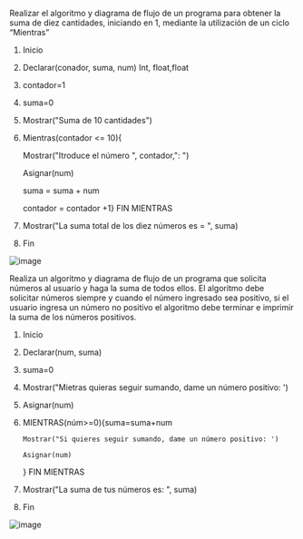 Realizar el algoritmo y diagrama de flujo de un programa para obtener la suma de diez cantidades, iniciando en 1, mediante la utilización de un ciclo “Mientras”

1. Inicio
 
2. Declarar(conador, suma, num) Int, float,float
 
3. contador=1
 
4. suma=0

5. Mostrar("Suma de 10 cantidades")
 
6. Mientras(contador <= 10){

      Mostrar("Itroduce el número ", contador,": ") 
 
      Asignar(num)
      
      suma = suma + num
      
      contador = contador +1} FIN MIENTRAS
      
7. Mostrar("La suma total de los diez números es = ", suma)      
 
8. Fin
 
![image](https://user-images.githubusercontent.com/101203503/161411467-bf758578-601e-482f-97ca-d25fa5694221.png)


Realiza un algoritmo y diagrama de flujo de un programa que solicita números al usuario y haga la suma de todos ellos. El algoritmo debe solicitar números siempre y cuando el número ingresado sea positivo, si el usuario ingresa un número no positivo el algoritmo debe terminar e imprimir la suma de los números positivos.

1. Inicio

2. Declarar(num, suma)

3. suma=0

4. Mostrar("Mietras quieras seguir sumando, dame un número positivo: ')

5. Asignar(num)

6. MIENTRAS(núm>=0){suma=suma+num

       Mostrar("Si quieres seguir sumando, dame un número positivo: ')

       Asignar(num)
       
   } FIN MIENTRAS
 
 7. Mostrar("La suma de tus números es: ", suma)
 
 8. Fin 

![image](https://user-images.githubusercontent.com/101203503/161368016-4dea5a23-2194-4c87-9b2c-e22a4a83abae.png)
       

